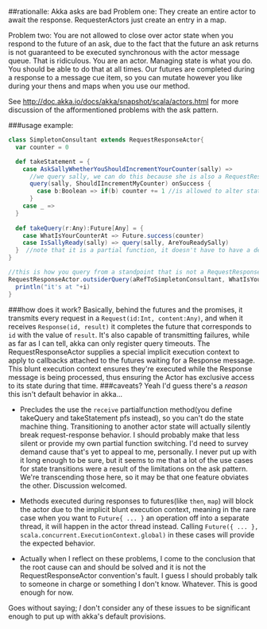 ##rationalle: Akka asks are bad
Problem one: They create an entire actor to await the response. RequesterActors just create an entry in a map.

Problem two: You are not allowed to close over actor state when you respond to the future of an ask, due to the fact that the future an ask returns is not guaranteed to be executed synchronous with the actor message queue. That is ridiculous. You are an actor. Managing state is what you do. You should be able to do that at all times. Our futures are completed during a response to a message cue item, so you can mutate however you like during your thens and maps when you use our method.

See http://doc.akka.io/docs/akka/snapshot/scala/actors.html for more discussion of the afformentioned problems with the ask pattern.

###usage example:
```scala
class SimpletonConsultant extends RequestResponseActor{
  var counter = 0

  def takeStatement = {
    case AskSallyWhetherYouShouldIncrementYourCounter(sally) =>
      //we query sally, we can do this because she is also a RequestResponseActor
      query(sally, ShouldIIncrementMyCounter) onSuccess {
        case b:Boolean => if(b) counter += 1 //is allowed to alter state, as this is executed while processing the return message from sally
      }
    case _ =>
  }
  
  def takeQuery(r:Any):Future[Any] = {
    case WhatIsYourCounterAt => Future.success(counter)
    case IsSallyReady(sally) => query(sally, AreYouReadySally)
  }  //note that it is a partial function, it doesn't have to have a default cause. The future returned by a query to this actor will be failed if no results match.
}

//this is how you query from a standpoint that is not a RequestResponseActor. Unlike with Akka, the syntax is not the same as a query from inside the system. This is intentional. The fact that Akka's ask syntax is the same from in and from out is actually kinda problematic cause it necessitates the use of a default implicit parameter (the sender ActorRef), which is an anti-pattern that'll getcha in the worst ways.
RequestResponseActor.outsiderQuery(aRefToSimpletonConsultant, WhatIsYourCounterAt) onSuccess { case i:Int =>
  println("it's at "+i)
}
```

###how does it work?
Basically, behind the futures and the promises, it transmits every request in a `Request(id:Int, content:Any)`, and when it receives `Response(id, result)` it completes the future that corresponds to `id` with the value of `result`. It's also capable of transmitting failures, while as far as I can tell, akka can only register query timeouts. The RequestResponseActor supplies a special implicit execution context to apply to callbacks attached to the futures waiting for a Response message. This blunt execution context ensures they're executed while the Response message is being processed, thus ensuring the Actor has exclusive access to its state during that time.
###caveats?
Yeah I'd guess there's a *reason* this isn't default behavior in akka...

* Precludes the use the `receive` partialfunction method(you define takeQuery and takeStatement pfs instead), so you can't do the state machine thing. Transitioning to another actor state will actually silently break request-response behavior. I should probably make that less silent or provide my own partial function switching. I'd need to survey demand cause that's yet to appeal to me, personally. I never put up with it long enough to be sure, but it seems to me that a lot of the use cases for state transitions were a result of the limitations on the ask pattern. We're transcending those here, so it may be that one feature obviates the other. Discussion welcomed.

* Methods executed during responses to futures(like `then`, `map`) will block the actor due to the implicit blunt execution context, meaning in the rare case when you want to `Future{ ... }` an operation off into a separate thread, it will happen in the actor thread instead. Calling `Future({ ... }, scala.concurrent.ExecutionContext.global)` in these cases will provide the expected behavior.

* Actually when I reflect on these problems, I come to the conclusion that the root cause can and should be solved and it is not the RequestResponseActor convention's fault. I guess I should probably talk to someone in charge or something I don't know. Whatever. This is good enough for now.

Goes without saying; *I* don't consider any of these issues to be significant enough to put up with akka's default provisions.